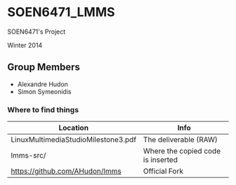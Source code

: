 SOEN6471_LMMS
=============

SOEN6471's Project

Winter 2014

Group Members
---------------
- Alexandre Hudon
- Simon Symeonidis

### Where to find things

Location                             | Info
------------------------------------ | ----------------------------------------
LinuxMultimediaStudioMilestone3.pdf  | The deliverable (RAW)
lmms-src/                            | Where the copied code is inserted
https://github.com/AHudon/lmms       | Official Fork  
